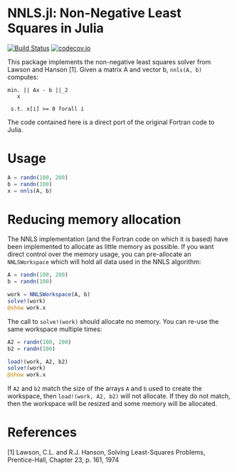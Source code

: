 # NNLS.jl: Non-Negative Least Squares in Julia

[![Build Status](https://travis-ci.org/rdeits/NNLS.jl.svg?branch=master)](https://travis-ci.org/rdeits/NNLS.jl)
[![codecov.io](http://codecov.io/github/rdeits/NNLS.jl/coverage.svg?branch=master)](http://codecov.io/github/rdeits/NNLS.jl?branch=master)

This package implements the non-negative least squares solver from Lawson and Hanson [1]. Given a matrix A and vector b, `nnls(A, b)` computes:

    min. || Ax - b ||_2
       x

     s.t. x[i] >= 0 forall i

The code contained here is a direct port of the original Fortran code to Julia.

# Usage

```julia
A = randn(100, 200)
b = randn(100)
x = nnls(A, b)
```

# Reducing memory allocation

The NNLS implementation (and the Fortran code on which it is based) have been implemented to allocate as little memory as possible. If you want direct control over the memory usage, you can pre-allocate an `NNLSWorkspace` which will hold all data used in the NNLS algorithm:

```julia
A = randn(100, 200)
b = randn(100)

work = NNLSWorkspace(A, b)
solve!(work)
@show work.x
```

The call to `solve!(work)` should allocate no memory. You can re-use the same workspace multiple times:

```julia
A2 = randn(100, 200)
b2 = randn(100)

load!(work, A2, b2)
solve!(work)
@show work.x
```

If `A2` and `b2` match the size of the arrays `A` and `b` used to create the workspace, then `load!(work, A2, b2)` will not allocate. If they do not match, then the workspace will be resized and some memory will be allocated.

# References

[1] Lawson, C.L. and R.J. Hanson, Solving Least-Squares Problems, Prentice-Hall, Chapter 23, p. 161, 1974